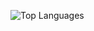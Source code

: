
![Top Languages](https://github-readme-stats.vercel.app/api/top-langs/?username=AtlasICL&hide_progress=true)

